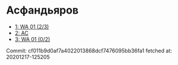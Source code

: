 # Асфандьяров
- [1: WA 01 (2/3)](1.md)
- [2: AC](2.md)
- [3: WA 01 (0/2)](3.md)

Commit: cf011b9d0af7a4022013868dcf7476095bb36fa1
 fetched at: 20201217-125205
